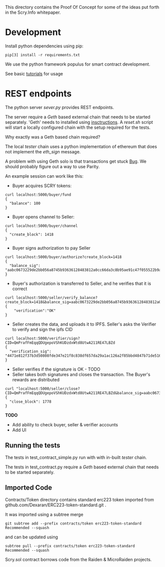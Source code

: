 This directory contains the Proof Of Concept for some of the ideas put forth in
the Scry.Info whitepaper.

# Development

Install python dependencies using pip:

```
pip[3] install -r requirements.txt
```

We use the python framework populus for smart contract development.

See basic [tutorials](http://populus.readthedocs.io/en/latest/tutorial.html) for
usage

# REST endpoints

The python server _sever.py_ provides REST endpoints.

The server require a _Geth_ based external chain that needs to be started
separately. 'Geth' needs to installed using
[insctructions](https://github.com/ethereum/go-ethereum/wiki/Building-Ethereum).
A _reset.sh_ script will start a locally configured chain with the setup
required for the tests.

Why exactly was a Geth based chain required?

The local _tester_ chain uses a python implementation of ethereum that does not
implement the _eth_sign_ message.

A problem with using Geth solo is that transactions get stuck
[Bug](https://github.com/ethereum/go-ethereum/issues/3694). We should probably
figure out a way to use Parity.

An example session can work like this:

* Buyer acquires SCRY tokens:

```
curl localhost:5000/buyer/fund
{
  "balance": 100
}
```

* Buyer opens channel to Seller:

```
curl localhost:5000/buyer/channel
{
  "create_block": 1418
}
```

* Buyer signs authorization to pay Seller

```
curl localhost:5000/buyer/authorize?create_block=1418
{
  "balance_sig": "aabc0673229de2bb056a8745b93636128483812a0cc66da3c8b95ae91c47f055522b9a3d13f92ddb87d08319a2cd4b10d6b845b1b705391e7fa3f610b7f1f7d41b"
}
```

* Buyer's authorization is transferred to Seller, and he verifies that it is
  correct

```
curl localhost:5000/seller/verify_balance?create_block=1418&balance_sig=aabc0673229de2bb056a8745b93636128483812a0cc66da3c8b95ae91c47f055522b9a3d13f92ddb87d08319a2cd4b10d6b845b1b705391e7fa3f610b7f1f7d41b
{
    "verification":"OK"
}
```

* Seller creates the data, and uploads it to IPFS. Seller's asks the Verifier to
  verify and sign the ipfs CID

```
curl localhost:5000/verifier/sign?CID=QmPrafFmEqqQDUgepoVShKUDzdxWtd8UtwA211RE47LBZd
{
  "verification_sig": "4471e812f37b3d50808fde347e21f8c838df657da29a1ac126a2f85bbd4847b71de516f4ca8d2b26587f4ddc0ac2b78cf18cb03a12097800cbb281f26e5c2ada1b"
}
```

* Seller verifies if the signature is OK - TODO
* Seller takes both signatures and closes the transaction. The Buyer's rewards
  are distributed

```
curl "localhost:5000/seller/close?CID=QmPrafFmEqqQDUgepoVShKUDzdxWtd8UtwA211RE47LBZd&balance_sig=aabc0673229de2bb056a8745b93636128483812a0cc66da3c8b95ae91c47f055522b9a3d13f92ddb87d08319a2cd4b10d6b845b1b705391e7fa3f610b7f1f7d41b&verification_sig=4471e812f37b3d50808fde347e21f8c838df657da29a1ac126a2f85bbd4847b71de516f4ca8d2b26587f4ddc0ac2b78cf18cb03a12097800cbb281f26e5c2ada1b&create_block=1418"
{
  "close_block": 1778
}
```

**TODO**

* Add ability to check buyer, seller & verifier accounts
* Add UI

## Running the tests

The tests in test_contract_simple.py run with with in-built _tester_ chain.

The tests in test_contract.py require a _Geth_ based external chain that needs
to be started separately.

## Imported Code

Contracts/Token directory contains standard erc223 token imported from
github.com/Dexaran/ERC223-token-standard.git .

It was imported using a subtree merge

```
git subtree add --prefix contracts/token erc223-token-standard Recommended --squash
```

and can be updated using

```
subtree pull --prefix contracts/token erc223-token-standard Recommended --squash
```

Scry.sol contract borrows code from the Raiden & MicroRaiden projects.
